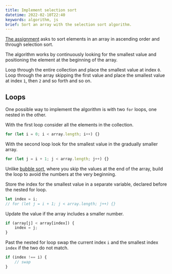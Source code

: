 ```yaml
---
title: Implement selection sort
datetime: 2022-02-10T22:40
keywords: algorithm, js
brief: Sort an array with the selection sort algorithm.
---
```


[The assignment](https://www.freecodecamp.org/learn/coding-interview-prep/algorithms/implement-selection-sort) asks to sort elements in an array in ascending order and through selection sort.

The algorithm works by continuously looking for the smallest value and positioning the element at the beginning of the array.

Loop through the entire collection and place the smallest value at index `0`. Loop through the array skipping the first value and place the smallest value at index `1`, then `2` and so forth and so on.

## Loops

One possible way to implement the algorithm is with two `for` loops, one nested in the other.

With the first loop consider all the elements in the collection.

```js
for (let i = 0; i < array.length; i++) {}
```

With the second loop look for the smallest value in the gradually smaller array.

```js
for (let j = i + 1; j < array.length; j++) {}
```

Unlike [bubble sort](/blog/implement-bubble-sort#loops), where you skip the values at the end of the array, build the loop to avoid the numbers at the very beginning.

Store the index for the smallest value in a separate variable, declared before the nested for loop.

```js
let index = i;
// for (let j = i + 1; j < array.length; j++) {}
```

Update the value if the array includes a smaller number.

```js
if (array[j] < array[index]) {
	index = j;
}
```

Past the nested for loop swap the current index `i` and the smallest index `index` if the two do not match.

```js
if (index !== i) {
	// swap
}
```